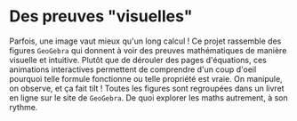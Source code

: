 Des preuves "visuelles"
=======================

Parfois, une image vaut mieux qu'un long calcul ! Ce projet rassemble des figures `GeoGebra` qui donnent à voir des preuves mathématiques de manière visuelle et intuitive.
Plutôt que de dérouler des pages d'équations, ces animations interactives permettent de comprendre d'un coup d'oeil pourquoi telle formule fonctionne ou telle propriété est vraie. On manipule, on observe, et ça fait tilt !
Toutes les figures sont regroupées dans un livret en ligne sur le site de `GeoGebra`. De quoi explorer les maths autrement, à son rythme.
